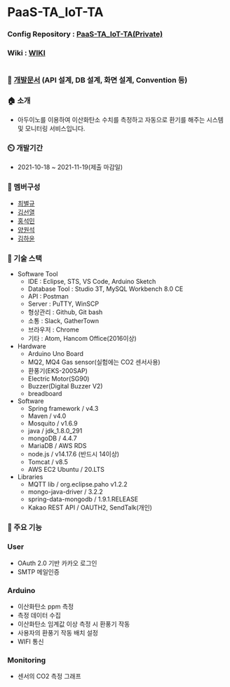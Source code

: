 # PaaS-TA_IoT-TA

### Config Repository : [PaaS-TA_IoT-TA(Private)](https://github.com/senor14/PaaS-TA_IoT-TA_config)

### Wiki : [WIKI](https://github.com/senor14/PaaS-TA_IoT-TA_config/wiki)

#

### 📒 [개발문서](https://www.notion.so/IoT-TA-71624201a9204f608d0e7bea77766171) (API 설계, DB 설계, 화면 설계, Convention 등)

### **🏠 소개**

- 아두이노를 이용하여 이산화탄소 수치를 측정하고 자동으로 환기를 해주는 시스템 및 모니터링 서비스입니다.

### **⏲️ 개발기간**

- 2021-10-18 ~ 2021-11-19(제출 마감일)

### **🧙 멤버구성**

- [최별규](https://github.com/me940728)
- [김선열](https://github.com/senor14)
- [홍석민](https://github.com/ghdtjrals3)
- [양원석](https://github.com/sct213)
- [김하윤](https://github.com/hiyun02)

### **📌 기술 스택**

- Software Tool
  - IDE : Eclipse, STS, VS Code, Arduino Sketch
  - Database Tool : Studio 3T, MySQL Workbench 8.0 CE
  - API : Postman
  - Server : PuTTY, WinSCP
  - 형상관리 : Github, Git bash
  - 소통 : Slack, GatherTown
  - 브라우저 : Chrome
  - 기타 : Atom, Hancom Office(2016이상)
- Hardware
  - Arduino Uno Board
  - MQ2, MQ4 Gas sensor(실험에는 CO2 센서사용)
  - 환풍기(EKS-200SAP)
  - Electric Motor(SG90)
  - Buzzer(Digital Buzzer V2)
  - breadboard
- Software
  - Spring framework / v4.3
  - Maven / v4.0
  - Mosquito / v1.6.9
  - java / jdk_1.8.0_291
  - mongoDB / 4.4.7
  - MariaDB / AWS RDS
  - node.js / v14.17.6 (반드시 14이상)
  - Tomcat / v8.5
  - AWS EC2 Ubuntu / 20.LTS
- Libraries
  - MQTT lib / org.eclipse.paho v1.2.2
  - mongo-java-driver / 3.2.2
  - spring-data-mongodb / 1.9.1.RELEASE
  - Kakao REST API / OAUTH2, SendTalk(개인)

### **📌 주요 기능**

### **User**

- OAuth 2.0 기반 카카오 로그인
- SMTP 메일인증

### Arduino

- 이산화탄소 ppm 측정
- 측정 데이터 수집
- 이산화탄소 임계값 이상 측정 시 환풍기 작동
- 사용자의 환풍기 작동 배치 설정
- WIFI 통신

### Monitoring

- 센서의 CO2 측정 그래프
